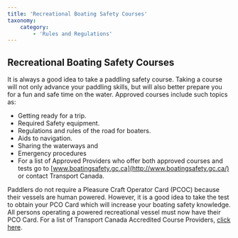 ```yaml
---
title: 'Recreational Boating Safety Courses'
taxonomy:
    category:
        - 'Rules and Regulations'
---
```


## Recreational Boating Safety Courses

It is always a good idea to take a paddling safety course. Taking a course will not only advance your paddling skills, but will also better prepare you for a fun and safe time on the water. Approved courses include such topics as:

* Getting ready for a trip.
* Required Safety equipment.
* Regulations and rules of the road for boaters.
* Aids to navigation.
* Sharing the waterways and
* Emergency procedures
* For a list of Approved Providers who offer both approved courses and tests go to [www.boatingsafety.gc.ca](http://www.boatingsafety.gc.ca/) or contact Transport Canada.

Paddlers do not require a Pleasure Craft Operator Card (PCOC) because their vessels are human powered. However, it is a good idea to take the test to obtain your PCO Card which will increase your boating safety knowledge. All persons operating a powered recreational vessel must now have their PCO Card. For a list of Transport Canada Accredited Course Providers, [click here](http://wwwapps.tc.gc.ca/saf-sec-sur/4/pcoc-ccep/cpl.aspx?lang=e).